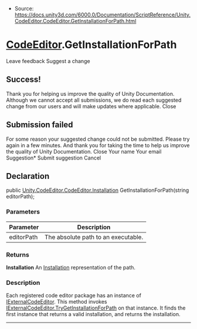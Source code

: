 * Source: https://docs.unity3d.com/6000.0/Documentation/ScriptReference/Unity.CodeEditor.CodeEditor.GetInstallationForPath.html

#  [CodeEditor](https://docs.unity3d.com/6000.0/Documentation/ScriptReference/Unity.CodeEditor.CodeEditor.html).GetInstallationForPath
Leave feedback
Suggest a change
## Success!
Thank you for helping us improve the quality of Unity Documentation. Although we cannot accept all submissions, we do read each suggested change from our users and will make updates where applicable.
Close
## Submission failed
For some reason your suggested change could not be submitted. Please <a>try again</a> in a few minutes. And thank you for taking the time to help us improve the quality of Unity Documentation.
Close
Your name Your email Suggestion* Submit suggestion
Cancel
## Declaration
public [Unity.CodeEditor.CodeEditor.Installation](https://docs.unity3d.com/6000.0/Documentation/ScriptReference/Unity.CodeEditor.CodeEditor.Installation.html) GetInstallationForPath(string editorPath); 
### Parameters
Parameter | Description  
---|---  
editorPath | The absolute path to an executable.  
### Returns
**Installation** An [Installation](https://docs.unity3d.com/6000.0/Documentation/ScriptReference/Unity.CodeEditor.CodeEditor.Installation.html) representation of the path. 
### Description
Each registered code editor package has an instance of [IExternalCodeEditor](https://docs.unity3d.com/6000.0/Documentation/ScriptReference/Unity.CodeEditor.IExternalCodeEditor.html). This method invokes [IExternalCodeEditor.TryGetInstallationForPath](https://docs.unity3d.com/6000.0/Documentation/ScriptReference/Unity.CodeEditor.IExternalCodeEditor.TryGetInstallationForPath.html) on that instance. It finds the first instance that returns a valid installation, and returns the installation.
* * *
